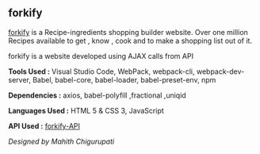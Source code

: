 ## forkify
[forkify](https://mahithchigurupati.github.io/forkify/) is a Recipe-ingredients shopping builder website. Over one million Recipes available to get , know , cook and to make a shopping list out of it.

forkify is a website developed using AJAX calls from API

**Tools Used :** Visual Studio Code, WebPack, webpack-cli, webpack-dev-server, Babel, babel-core, babel-loader, babel-preset-env, npm

**Dependencies :** axios, babel-polyfill ,fractional ,uniqid

**Languages Used :** HTML 5 & CSS 3, JavaScript

**API Used :** [forkify-API](http://forkify-api.herokuapp.com/)


*Designed by Mahith Chigurupati*
